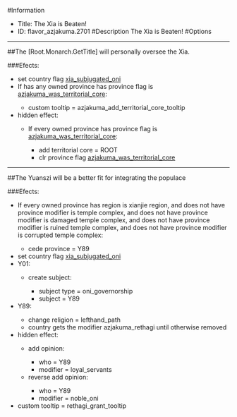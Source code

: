 #Information
 - Title: The Xia is Beaten!
 - ID: flavor_azjakuma.2701
#Description
The Xia is Beaten!
#Options

___
##The [Root.Monarch.GetTitle] will personally oversee the Xia.

###Efects:<ul><li>set country flag [xia_subjugated_oni](../flags/xia_subjugated_oni.md)</li><li>If has any owned province has province flag is [azjakuma_was_territorial_core](../flags/azjakuma_was_territorial_core.md):</li><ul><li>custom tooltip = azjakuma_add_territorial_core_tooltip</li></ul><li>hidden effect:</li><ul><li>If every owned province has province flag is [azjakuma_was_territorial_core](../flags/azjakuma_was_territorial_core.md):</li><ul><li>add territorial core = ROOT</li><li>clr province flag [azjakuma_was_territorial_core](../flags/azjakuma_was_territorial_core.md)</li></ul></ul></ul>

___
##The Yuanszi will be a better fit for integrating the populace

###Efects:<ul><li>If every owned province has region is xianjie region, and does not have province modifier is temple complex, and does not have province modifier is damaged temple complex, and does not have province modifier is ruined temple complex, and does not have province modifier is corrupted temple complex:</li><ul><li>cede province = Y89</li></ul><li>set country flag [xia_subjugated_oni](../flags/xia_subjugated_oni.md)</li><li>Y01:</li><ul><li>create subject:</li><ul><li>subject type = oni_governorship</li><li>subject = Y89</li></ul></ul><li>Y89:</li><ul><li>change religion = lefthand_path</li><li>country gets the modifier azjakuma_rethagi until otherwise removed</li></ul><li>hidden effect:</li><ul><li>add opinion:</li><ul><li>who = Y89</li><li>modifier = loyal_servants</li></ul><li>reverse add opinion:</li><ul><li>who = Y89</li><li>modifier = noble_oni</li></ul></ul><li>custom tooltip = rethagi_grant_tooltip</li></ul>
